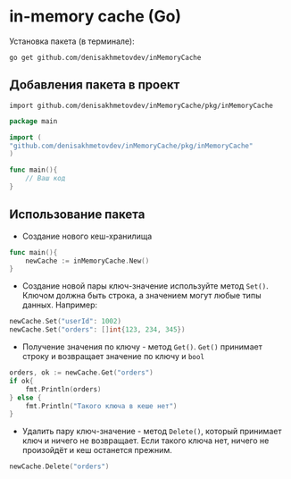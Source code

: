 # in-memory cache (Go)

Установка пакета (в терминале):
```shell
go get github.com/denisakhmetovdev/inMemoryCache  
```

## Добавления пакета в проект
`import github.com/denisakhmetovdev/inMemoryCache/pkg/inMemoryCache`
```go
package main

import (
"github.com/denisakhmetovdev/inMemoryCache/pkg/inMemoryCache"
)

func main(){
	// Ваш код
}
```

## Использование пакета
- Создание нового кеш-хранилища

```go
func main(){
	newCache := inMemoryCache.New()
}
```

- Создание новой пары ключ-значение используйте метод `Set()`. Ключом должна быть строка,
 а значением могут любые типы данных. Например:
```go
newCache.Set("userId": 1002)
newCache.Set("orders": []int{123, 234, 345})
```

- Получение значения по ключу - метод `Get()`. `Get()` принимает строку и возвращает значение по ключу и `bool`
```go
orders, ok := newCache.Get("orders")
if ok{
	fmt.Println(orders)
} else {
	fmt.Println("Такого ключа в кеше нет")
}
```

- Удалить пару ключ-значение - метод `Delete()`, который принимает ключ и ничего не возвращает. Если такого ключа нет,
 ничего не произойдёт и кеш останется прежним.
```go
newCache.Delete("orders")
```
